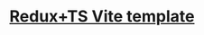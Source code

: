 # [Redux+TS Vite template](https://redux.js.org/introduction/getting-started#create-a-react-redux-app)
